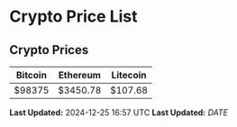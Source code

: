 # Crypto Price List

## Crypto Prices
| Bitcoin | Ethereum | Litecoin |
| ------- | -------- | -------- |
| $98375 | $3450.78 | $107.68 |
**Last Updated:** 2024-12-25 16:57 UTC
**Last Updated:** $DATE$
